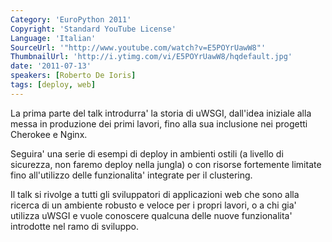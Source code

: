 ```yaml
---
Category: 'EuroPython 2011'
Copyright: 'Standard YouTube License'
Language: 'Italian'
SourceUrl: '"http://www.youtube.com/watch?v=E5POYrUawW8"'
ThumbnailUrl: 'http://i.ytimg.com/vi/E5POYrUawW8/hqdefault.jpg'
date: '2011-07-13'
speakers: [Roberto De Ioris]
tags: [deploy, web]
---
```

La prima parte del talk introdurra' la storia di uWSGI, dall'idea iniziale
alla messa in produzione dei primi lavori, fino alla sua inclusione nei
progetti Cherokee e Nginx.

Seguira' una serie di esempi di deploy in ambienti ostili (a livello di
sicurezza, non faremo deploy nella jungla) o con risorse fortemente limitate
fino all'utilizzo delle funzionalita' integrate per il clustering.

Il talk si rivolge a tutti gli sviluppatori di applicazioni web che sono alla
ricerca di un ambiente robusto e veloce per i propri lavori, o a chi gia'
utilizza uWSGI e vuole conoscere qualcuna delle nuove funzionalita' introdotte
nel ramo di sviluppo.

